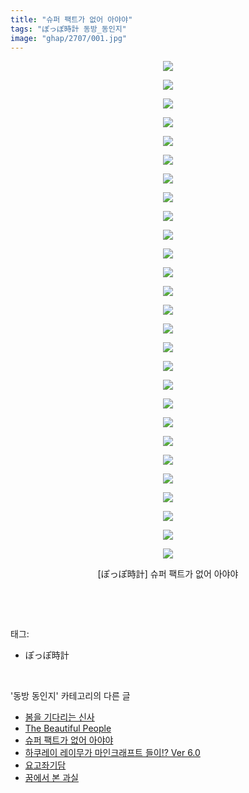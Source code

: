 ```yaml
---
title: "슈퍼 팩트가 없어 아야야"
tags: "ぽっぽ時計 동방_동인지"
image: "ghap/2707/001.jpg"
---
```

<div class="article">
<p style="text-align: center; clear: none; float: none;"><img src="{{ site.nasurl }}/ghap/2707/001.jpg"/></p>
<p style="text-align: center; clear: none; float: none;"><img src="{{ site.nasurl }}/ghap/2707/002.jpg"/></p>
<p style="text-align: center; clear: none; float: none;"><img src="{{ site.nasurl }}/ghap/2707/003.jpg"/></p>
<p style="text-align: center; clear: none; float: none;"><img src="{{ site.nasurl }}/ghap/2707/004.jpg"/></p>
<p style="text-align: center; clear: none; float: none;"><img src="{{ site.nasurl }}/ghap/2707/005.jpg"/></p>
<p style="text-align: center; clear: none; float: none;"><img src="{{ site.nasurl }}/ghap/2707/006.jpg"/></p>
<p style="text-align: center; clear: none; float: none;"><img src="{{ site.nasurl }}/ghap/2707/007.jpg"/></p>
<p style="text-align: center; clear: none; float: none;"><img src="{{ site.nasurl }}/ghap/2707/008.jpg"/></p>
<p style="text-align: center; clear: none; float: none;"><img src="{{ site.nasurl }}/ghap/2707/009.jpg"/></p>
<p style="text-align: center; clear: none; float: none;"><img src="{{ site.nasurl }}/ghap/2707/010.jpg"/></p>
<p style="text-align: center; clear: none; float: none;"><img src="{{ site.nasurl }}/ghap/2707/011.jpg"/></p>
<p style="text-align: center; clear: none; float: none;"><img src="{{ site.nasurl }}/ghap/2707/012.jpg"/></p>
<p style="text-align: center; clear: none; float: none;"><img src="{{ site.nasurl }}/ghap/2707/013.jpg"/></p>
<p style="text-align: center; clear: none; float: none;"><img src="{{ site.nasurl }}/ghap/2707/014.jpg"/></p>
<p style="text-align: center; clear: none; float: none;"><img src="{{ site.nasurl }}/ghap/2707/015.jpg"/></p>
<p style="text-align: center; clear: none; float: none;"><img src="{{ site.nasurl }}/ghap/2707/016.jpg"/></p>
<p style="text-align: center; clear: none; float: none;"><img src="{{ site.nasurl }}/ghap/2707/017.jpg"/></p>
<p style="text-align: center; clear: none; float: none;"><img src="{{ site.nasurl }}/ghap/2707/018.jpg"/></p>
<p style="text-align: center; clear: none; float: none;"><img src="{{ site.nasurl }}/ghap/2707/019.jpg"/></p>
<p style="text-align: center; clear: none; float: none;"><img src="{{ site.nasurl }}/ghap/2707/020.jpg"/></p>
<p style="text-align: center; clear: none; float: none;"><img src="{{ site.nasurl }}/ghap/2707/021.jpg"/></p>
<p style="text-align: center; clear: none; float: none;"><img src="{{ site.nasurl }}/ghap/2707/022.jpg"/></p>
<p style="text-align: center; clear: none; float: none;"><img src="{{ site.nasurl }}/ghap/2707/023.jpg"/></p>
<p style="text-align: center; clear: none; float: none;"><img src="{{ site.nasurl }}/ghap/2707/024.jpg"/></p>
<p style="text-align: center; clear: none; float: none;"><img src="{{ site.nasurl }}/ghap/2707/025.jpg"/></p>
<p style="text-align: center; clear: none; float: none;"><img src="{{ site.nasurl }}/ghap/2707/026.jpg"/></p>
<p style="text-align: center; clear: none; float: none;"><img src="{{ site.nasurl }}/ghap/2707/027.jpg"/></p>
<p style="text-align: center; clear: none; float: none;">[ぽっぽ時計] 슈퍼 팩트가 없어 아야야</p>
<p><br/></p>
</div><br/>
<div class="tagTrail">
<p>태그: </p>
<ul>
<li>ぽっぽ時計</li>
</ul>
</div><br/>
<div class="another">
<p>'동방 동인지' 카테고리의 다른 글</p>
<ul>
<li><a href="/2016-11-01-ghap_2709">봄을 기다리는 신사</a></li>
<li><a href="/2016-11-01-ghap_2708">The Beautiful People</a></li>
<li><a href="/2016-11-01-ghap_2707">슈퍼 팩트가 없어 아야야</a></li>
<li><a href="/2016-11-01-ghap_2706">하쿠레이 레이무가 마인크래프트 들이!? Ver 6.0</a></li>
<li><a href="/2016-10-30-ghap_2705">요고좌기담</a></li>
<li><a href="/2016-10-30-ghap_2704">꿈에서 본 과실</a></li>
</ul>
</div><br/>
<div class="cb_module cb_fluid">
<div class="cb_wrt cb_profile">
</div><!-- commentList close -->
</div><br/>

